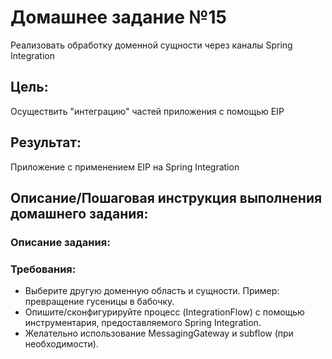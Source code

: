 # Домашнее задание №15
Реализовать обработку доменной сущности через каналы Spring Integration

## Цель:
Осуществить "интеграцию" частей приложения с помощью EIP

## Результат:
Приложение c применением EIP на Spring Integration

## Описание/Пошаговая инструкция выполнения домашнего задания:

### Описание задания:

### Требования:
* Выберите другую доменную область и сущности. Пример: превращение гусеницы в бабочку.
* Опишите/сконфигурируйте процесс (IntegrationFlow) с помощью инструментария, предоставляемого Spring Integration.
* Желательно использование MessagingGateway и subflow (при необходимости).